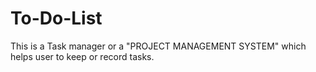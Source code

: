 # To-Do-List
This is a Task manager or a "PROJECT MANAGEMENT SYSTEM" which helps user to keep or record tasks.
